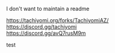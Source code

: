 I don't want to maintain a readme

https://tachiyomi.org/forks/TachiyomiAZ/  
https://discord.gg/tachiyomi  
https://discord.gg/avQ7rusM9m


test